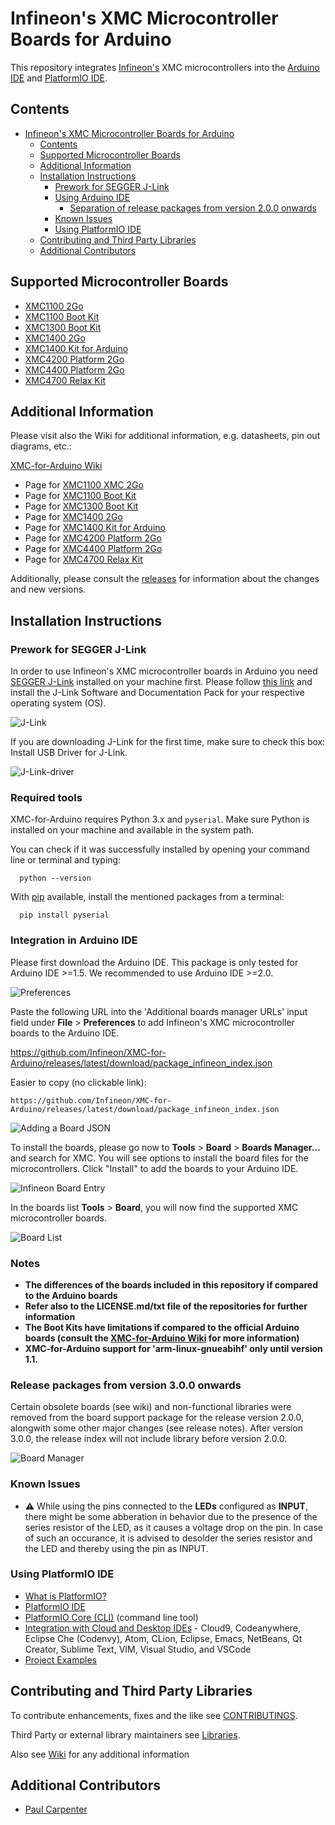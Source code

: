 # Infineon's XMC Microcontroller Boards for Arduino

This repository integrates [Infineon's](https://www.infineon.com/) XMC microcontrollers into the [Arduino IDE](https://www.arduino.cc/en/main/software) and [PlatformIO IDE](https://platformio.org/platformio-ide?utm_source=github&utm_medium=xmc-for-arduino).

## Contents
- [Infineon's XMC Microcontroller Boards for Arduino](#infineons-xmc-microcontroller-boards-for-arduino)
  - [Contents](#contents)
  - [Supported Microcontroller Boards](#supported-microcontroller-boards)
  - [Additional Information](#additional-information)
  - [Installation Instructions](#installation-instructions)
    - [Prework for SEGGER J-Link](#prework-for-segger-j-link)
    - [Using Arduino IDE](#using-arduino-ide)
      - [Separation of release packages from version 2.0.0 onwards](#separation-of-release-packages-from-version-200-onwards)
    - [Known Issues](#known-issues)
    - [Using PlatformIO IDE](#using-platformio-ide)
  - [Contributing and Third Party Libraries](#contributing-and-third-party-libraries)
  - [Additional Contributors](#additional-contributors)

## Supported Microcontroller Boards

* [XMC1100 2Go](https://www.infineon.com/cms/en/product/evaluation-boards/kit_xmc_2go_xmc1100_v1/)
* [XMC1100 Boot Kit](https://www.infineon.com/cms/en/product/evaluation-boards/kit_xmc11_boot_001/)
* [XMC1300 Boot Kit](https://www.infineon.com/cms/de/product/evaluation-boards/kit_xmc13_boot_001/)
* [XMC1400 2Go](https://www.infineon.com/cms/en/product/evaluation-boards/kit_xmc14_2go/)
* [XMC1400 Kit for Arduino](https://www.infineon.com/cms/en/product/evaluation-boards/kit_xmc1400_arduino/)
* [XMC4200 Platform 2Go](https://www.infineon.com/cms/en/product/evaluation-boards/kit_xmc_plt2go_xmc4200/)
* [XMC4400 Platform 2Go](https://www.infineon.com/cms/en/product/evaluation-boards/kit_xmc_plt2go_xmc4400//)
* [XMC4700 Relax Kit](https://www.infineon.com/cms/en/product/evaluation-boards/kit_xmc47_relax_v1/)

## Additional Information

Please visit also the Wiki for additional information, e.g. datasheets, pin out diagrams, etc.:

[XMC-for-Arduino Wiki](https://github.com/Infineon/XMC-for-Arduino/wiki)

* Page for [XMC1100 XMC 2Go](https://github.com/Infineon/XMC-for-Arduino/wiki/XMC-2Go)
* Page for [XMC1100 Boot Kit](https://github.com/Infineon/XMC-for-Arduino/wiki/XMC1100-Boot-Kit)
* Page for [XMC1300 Boot Kit](https://github.com/Infineon/XMC-for-Arduino/wiki/XMC1300-Boot-Kit)
* Page for [XMC1400 2Go](https://www.infineon.com/cms/en/product/evaluation-boards/kit_xmc14_2go/)
* Page for [XMC1400 Kit for Arduino](https://github.com/Infineon/XMC-for-Arduino/wiki/XMC1400-Kit-for-Arduino)
* Page for [XMC4200 Platform 2Go](https://github.com/Infineon/XMC-for-Arduino/wiki/XMC4200-Platform2Go)
* Page for [XMC4400 Platform 2Go](https://github.com/Infineon/XMC-for-Arduino/wiki/XMC4400-Platform2Go)
* Page for [XMC4700 Relax Kit](https://github.com/Infineon/XMC-for-Arduino/wiki/XMC4700-Relax-Kit)

Additionally, please consult the [releases](https://github.com/Infineon/XMC-for-Arduino/releases) for information about the changes and new versions.

## Installation Instructions

### Prework for SEGGER J-Link

In order to use Infineon's XMC microcontroller boards in Arduino you need [SEGGER J-Link](https://www.segger.com/downloads/jlink) installed on your machine first. Please follow [this link](https://www.segger.com/downloads/jlink) and install the J-Link Software and Documentation Pack for your respective operating system (OS).

![J-Link](resources/wiki/image/jlink_install.png)

If you are downloading J-Link for the first time, make sure to check this box: Install USB Driver for J-Link.

![J-Link-driver](resources/wiki/image/J-Link_Installer_options_page.png)

### Required tools

XMC-for-Arduino requires Python 3.x and `pyserial`. Make sure Python is installed on your machine and available in the system path.

You can check if it was successfully installed by opening your command line or terminal and typing:
```
  python --version
```
With [pip](https://pip.pypa.io/en/stable/installation/) available, install the mentioned packages from a terminal:

```
  pip install pyserial
```

### Integration in Arduino IDE
Please first download the Arduino IDE. This package is only tested for Arduino IDE >=1.5. We recommended to use Arduino IDE >=2.0.

![Preferences](resources/wiki/image/preference.png)

Paste the following URL into the 'Additional boards manager URLs' input field under **File** > **Preferences** to add Infineon's XMC microcontroller boards to the Arduino IDE.

https://github.com/Infineon/XMC-for-Arduino/releases/latest/download/package_infineon_index.json

Easier to copy (no clickable link):

```
https://github.com/Infineon/XMC-for-Arduino/releases/latest/download/package_infineon_index.json
```

![Adding a Board JSON](resources/wiki/image/preference_JSON.png)

To install the boards, please go now to **Tools** > **Board** > **Boards Manager...** and search for XMC. You will see options to install the board files for the microcontrollers. Click "Install" to add the boards to your Arduino IDE.

![Infineon Board Entry](resources/wiki/image/Boards_Manager_Entry.png)

In the boards list **Tools** > **Board**, you will now find the supported XMC microcontroller boards. 

![Board List](resources/wiki/image/Board_List.png)

### Notes

* **The differences of the boards included in this repository if compared to the Arduino boards**
* **Refer also to the LICENSE.md/txt file of the repositories for further information**
* **The Boot Kits have limitations if compared to the official Arduino boards (consult the [XMC-for-Arduino Wiki](https://github.com/Infineon/XMC-for-Arduino/wiki) for more information)**
* **XMC-for-Arduino support for 'arm-linux-gnueabihf' only until version 1.1.**


### Release packages from version 3.0.0 onwards

Certain obsolete boards (see wiki) and non-functional libraries were removed from the board support package for the release version 2.0.0, alongwith some other major changes (see release notes). After version 3.0.0, the release index will not include library before version 2.0.0.

![Board Manager](resources/wiki/image/Support_v2.png)
### Known Issues

* :warning: While using the pins connected to the **LEDs** configured as **INPUT**, there might be some abberation in behavior due to the presence of the series resistor of the LED, as it causes a voltage drop on the pin. In case of such an occurance, it is advised to desolder the series resistor and the LED and thereby using the pin as INPUT.  

### Using PlatformIO IDE 

- [What is PlatformIO?](http://docs.platformio.org/en/latest/what-is-platformio.html?utm_source=github&utm_medium=xmc-for-arduino)
- [PlatformIO IDE](http://platformio.org/platformio-ide?utm_source=github&utm_medium=xmc-for-arduino)
- [PlatformIO Core (CLI)](http://docs.platformio.org/en/latest/core.html?utm_source=github&utm_medium=xmc-for-arduino) (command line tool)
- [Integration with Cloud and Desktop IDEs](http://docs.platformio.org/en/latest/ide.html?utm_source=github&utm_medium=xmc-for-arduino) -
  Cloud9, Codeanywhere, Eclipse Che (Codenvy), Atom, CLion, Eclipse, Emacs, NetBeans, Qt Creator, Sublime Text, VIM, Visual Studio, and VSCode
- [Project Examples](https://github.com/Infineon/platformio-infineonxmc/tree/master/examples)

## Contributing and Third Party Libraries

To contribute enhancements, fixes and the like see [CONTRIBUTINGS](./CONTRIBUTING.md).

Third Party or external library maintainers see [Libraries](./Libraries.md). 
    
Also see [Wiki](https://github.com/Infineon/XMC-for-Arduino/wiki) for any additional information

## Additional Contributors

* [Paul Carpenter](https://github.com/techpaul)
